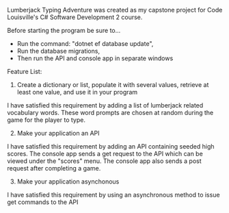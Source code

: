 Lumberjack Typing Adventure was created as my capstone project for Code Louisville's C# Software Development 2 course.  
  
  
  
Before starting the program be sure to...  
- Run the command: "dotnet ef database update",  
- Run the database migrations,  
- Then run the API and console app in separate windows
  
  
Feature List:
1. Create a dictionary or list, populate it with several values, retrieve at least one value, and use it in your program

I have satisfied this requirement by adding a list of lumberjack related vocabulary words. These word prompts are chosen at random during the game for the player to type.

2. Make your application an API

I have satisfied this requirement by adding an API containing seeded high scores. The console app sends a get request to the API which can be viewed under the "scores" menu. The console app also sends a post request after completing a game.

3. Make your application asynchonous

I have satisfied this requirement by using an asynchronous method to issue get commands to the API
